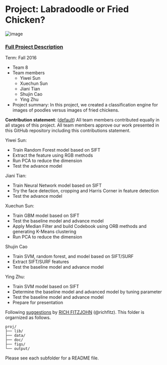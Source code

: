 # Project: Labradoodle or Fried Chicken? 
![image](https://s-media-cache-ak0.pinimg.com/236x/6b/01/3c/6b013cd759c69d17ffd1b67b3c1fbbbf.jpg)
### [Full Project Description](doc/project3_desc.html)

Term: Fall 2016

+ Team 8
+ Team members
	+ Yiwei Sun 
	+ Xuechun Sun
	+ Jiani Tian
	+ Shujin Cao
	+ Ying Zhu
+ Project summary: In this project, we created a classification engine for images of poodles versus images of fried chickens. 
	
**Contribution statement**: ([default](doc/a_note_on_contributions.md)) All team members contributed equally in all stages of this project. All team members approve our work presented in this GitHub repository including this contributions statement. 

Yiwei Sun: 
- Train Random Forest model based on SIFT
- Extract the feature using RGB methods
- Run PCA to reduce the dimension
- Test the advance model

Jiani Tian: 
- Train Neural Network model based on SIFT
- Try the face detection, cropping and Harris Corner in feature detection
- Test the advance model


Xuechun Sun: 
- Train GBM model based on SIFT
- Test the baseline model and advance model
- Apply Median Filter and build Codebook using ORB methods and generating K-Means clustering
- Run PCA to reduce the dimension


Shujin Cao
- Train SVM, random forest, and model based on SIFT/SURF
- Extract SIFT/SURF features
- Test the baseline model and advance model

Ying Zhu: 
- Train SVM model based on SIFT
- Determine the baseline model and advanced model by tuning parameter
- Test the baseline model and advance model
- Prepare for presentation



Following [suggestions](http://nicercode.github.io/blog/2013-04-05-projects/) by [RICH FITZJOHN](http://nicercode.github.io/about/#Team) (@richfitz). This folder is orgarnized as follows.

```
proj/
├── lib/
├── data/
├── doc/
├── figs/
└── output/
```

Please see each subfolder for a README file.
